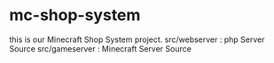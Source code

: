 mc-shop-system
==============
  this is our Minecraft Shop System project.
  src/webserver : php Server Source
  src/gameserver : Minecraft Server Source
